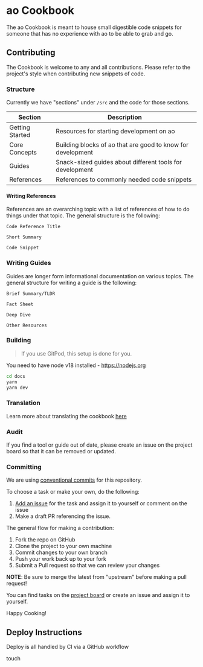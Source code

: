 # ao Cookbook

The ao Cookbook is meant to house small digestible code snippets
for someone that has no experience with ao to be able
to grab and go.

## Contributing

The Cookbook is welcome to any and all contributions. Please refer to
the project's style when contributing new snippets of code.

### Structure

Currently we have "sections" under `/src` and the code for those sections.

| Section         | Description                                                 |
| --------------- | ----------------------------------------------------------- |
| Getting Started | Resources for starting development on ao                    |
| Core Concepts   | Building blocks of ao that are good to know for development |
| Guides          | Snack-sized guides about different tools for development    |
| References      | References to commonly needed code snippets                 |

#### Writing References

References are an overarching topic with a list of references of how to do
things under that topic. The general structure is the following:

```
Code Reference Title

Short Summary

Code Snippet
```

### Writing Guides

Guides are longer form informational documentation on various topics.
The general structure for writing a guide is the following:

```
Brief Summary/TLDR

Fact Sheet

Deep Dive

Other Resources
```

### Building

> If you use GitPod, this setup is done for you.

You need to have node v18 installed - https://nodejs.org

```sh
cd docs
yarn
yarn dev
```

### Translation

Learn more about translating the cookbook [here](./docs/languages/README.md)

### Audit

If you find a tool or guide out of date, please create an issue on the project board so that it can be removed or updated.

### Committing

We are using [conventional commits](https://www.conventionalcommits.org/en/v1.0.0/)
for this repository.

To choose a task or make your own, do the following:

1. [Add an issue](https://github.com/permaweb/ao-cookbook/issues/new) for the task and assign it to yourself or comment on the issue
2. Make a draft PR referencing the issue.

The general flow for making a contribution:

1. Fork the repo on GitHub
2. Clone the project to your own machine
3. Commit changes to your own branch
4. Push your work back up to your fork
5. Submit a Pull request so that we can review your changes

**NOTE**: Be sure to merge the latest from "upstream" before making a
pull request!

You can find tasks on the [project board](https://github.com/orgs/permaweb/projects/4)
or create an issue and assign it to yourself.

Happy Cooking!

## Deploy Instructions

Deploy is all handled by CI via a GitHub workflow

touch
